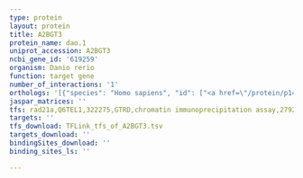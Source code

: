 ```yaml
---
type: protein
layout: protein
title: A2BGT3
protein_name: dao.1
uniprot_accession: A2BGT3
ncbi_gene_id: '619259'
organism: Danio rerio
function: target gene
number_of_interactions: '1'
orthologs: '[{"species": "Homo sapiens", "id": ["<a href=\"/protein/p14920\">P14920</a>"]}, {"species": "Mus musculus", "id": ["<a href=\"/protein/a0a0r4j203\">A0A0R4J203</a>"]}, {"species": "Rattus norvegicus", "id": ["<a href=\"/protein/a0a0g2juk6\">A0A0G2JUK6</a>"]}, {"species": "Caenorhabditis elegans", "id": ["O01739", "<a href=\"/protein/q95xg9\">Q95XG9</a>", "<a href=\"/protein/q19564\">Q19564</a>", "<a href=\"/protein/o45307\">O45307</a>"]}]'
jaspar_matrices: ''
tfs: rad21a,Q6TEL1,322275,GTRD,chromatin immunoprecipitation assay,27924024%5Buid%5D,No
targets: ''
tfs_download: TFLink_tfs_of_A2BGT3.tsv
targets_download: ''
bindingSites_download: ''
binding_sites_ls: ''

---
```


